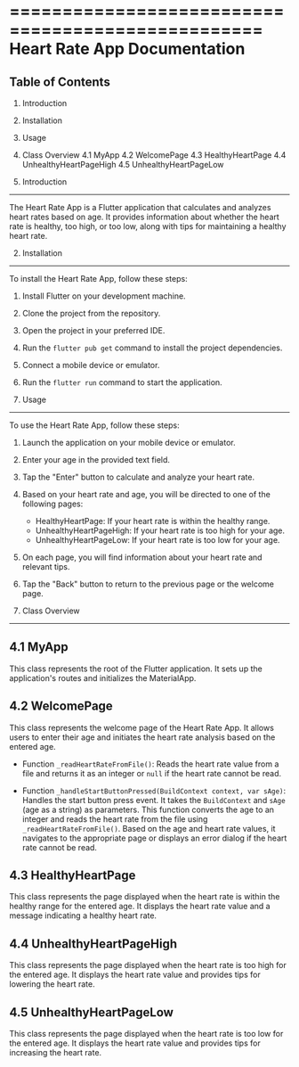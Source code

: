 ==================================================
Heart Rate App Documentation
==================================================

Table of Contents
-----------------
1. Introduction
2. Installation
3. Usage
4. Class Overview
    4.1 MyApp
    4.2 WelcomePage
    4.3 HealthyHeartPage
    4.4 UnhealthyHeartPageHigh
    4.5 UnhealthyHeartPageLow

1. Introduction
-----------------
The Heart Rate App is a Flutter application that calculates and analyzes heart rates based on age. It provides information about whether the heart rate is healthy, too high, or too low, along with tips for maintaining a healthy heart rate.

2. Installation
-----------------
To install the Heart Rate App, follow these steps:
1. Install Flutter on your development machine.
2. Clone the project from the repository.
3. Open the project in your preferred IDE.
4. Run the `flutter pub get` command to install the project dependencies.
5. Connect a mobile device or emulator.
6. Run the `flutter run` command to start the application.

3. Usage
-----------------
To use the Heart Rate App, follow these steps:
1. Launch the application on your mobile device or emulator.
2. Enter your age in the provided text field.
3. Tap the "Enter" button to calculate and analyze your heart rate.
4. Based on your heart rate and age, you will be directed to one of the following pages:
   - HealthyHeartPage: If your heart rate is within the healthy range.
   - UnhealthyHeartPageHigh: If your heart rate is too high for your age.
   - UnhealthyHeartPageLow: If your heart rate is too low for your age.
5. On each page, you will find information about your heart rate and relevant tips.
6. Tap the "Back" button to return to the previous page or the welcome page.

4. Class Overview
-----------------
4.1 MyApp
--------------
This class represents the root of the Flutter application. It sets up the application's routes and initializes the MaterialApp.

4.2 WelcomePage
-----------------
This class represents the welcome page of the Heart Rate App. It allows users to enter their age and initiates the heart rate analysis based on the entered age.

- Function `_readHeartRateFromFile()`: 
  Reads the heart rate value from a file and returns it as an integer or `null` if the heart rate cannot be read.

- Function `_handleStartButtonPressed(BuildContext context, var sAge)`:
  Handles the start button press event. It takes the `BuildContext` and `sAge` (age as a string) as parameters. This function converts the age to an integer and reads the heart rate from the file using `_readHeartRateFromFile()`. Based on the age and heart rate values, it navigates to the appropriate page or displays an error dialog if the heart rate cannot be read.

4.3 HealthyHeartPage
-----------------
This class represents the page displayed when the heart rate is within the healthy range for the entered age. It displays the heart rate value and a message indicating a healthy heart rate.

4.4 UnhealthyHeartPageHigh
-----------------
This class represents the page displayed when the heart rate is too high for the entered age. It displays the heart rate value and provides tips for lowering the heart rate.

4.5 UnhealthyHeartPageLow
-----------------
This class represents the page displayed when the heart rate is too low for the entered age. It displays the heart rate value and provides tips for increasing the heart rate.
